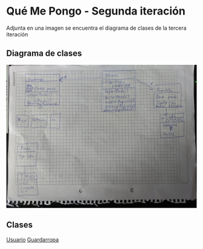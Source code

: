 # Qué Me Pongo - Segunda iteración

Adjunta en una imagen se encuentra el diagrama de clases de la tercera iteración

## Diagrama de clases

![Diagrama de clases](Diagrama_quinta_iter.jpeg)

## Clases
[Usuario](Usuario.jpeg)
[Guardarropa](Guardarropa.jpeg)
